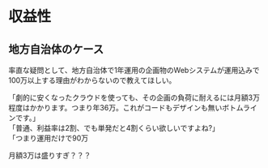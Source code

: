 # 収益性

## 地方自治体のケース

率直な疑問として、地方自治体で1年運用の企画物のWebシステムが運用込みで100万以上する理由がわからないので教えてほしい。

「劇的に安くなったクラウドを使っても、その企画の負荷に耐えるには月額3万程度はかかります。つまり年36万。これがコードもデザインも無いボトムラインです。」  
「普通、利益率は2割、でも単発だと4割くらい欲しいですよね?」  
「つまり運用だけで90万

月額3万は盛りすぎ？？？
